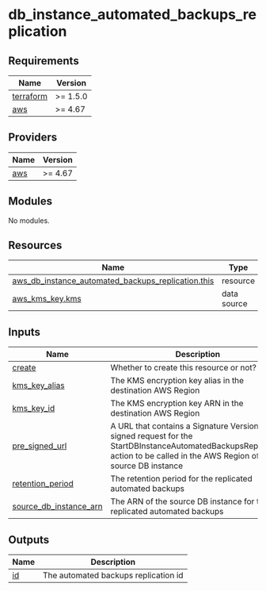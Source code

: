 # db_instance_automated_backups_replication

<!-- BEGINNING OF PRE-COMMIT-TERRAFORM DOCS HOOK -->
## Requirements

| Name | Version |
|------|---------|
| <a name="requirement_terraform"></a> [terraform](#requirement\_terraform) | >= 1.5.0 |
| <a name="requirement_aws"></a> [aws](#requirement\_aws) | >= 4.67 |

## Providers

| Name | Version |
|------|---------|
| <a name="provider_aws"></a> [aws](#provider\_aws) | >= 4.67 |

## Modules

No modules.

## Resources

| Name | Type |
|------|------|
| [aws_db_instance_automated_backups_replication.this](https://registry.terraform.io/providers/hashicorp/aws/latest/docs/resources/db_instance_automated_backups_replication) | resource |
| [aws_kms_key.kms](https://registry.terraform.io/providers/hashicorp/aws/latest/docs/data-sources/kms_key) | data source |

## Inputs

| Name | Description | Type | Default | Required |
|------|-------------|------|---------|:--------:|
| <a name="input_create"></a> [create](#input\_create) | Whether to create this resource or not? | `bool` | `true` | no |
| <a name="input_kms_key_alias"></a> [kms\_key\_alias](#input\_kms\_key\_alias) | The KMS encryption key alias in the destination AWS Region | `string` | `null` | no |
| <a name="input_kms_key_id"></a> [kms\_key\_id](#input\_kms\_key\_id) | The KMS encryption key ARN in the destination AWS Region | `string` | `null` | no |
| <a name="input_pre_signed_url"></a> [pre\_signed\_url](#input\_pre\_signed\_url) | A URL that contains a Signature Version 4 signed request for the StartDBInstanceAutomatedBackupsReplication action to be called in the AWS Region of the source DB instance | `string` | `null` | no |
| <a name="input_retention_period"></a> [retention\_period](#input\_retention\_period) | The retention period for the replicated automated backups | `number` | `7` | no |
| <a name="input_source_db_instance_arn"></a> [source\_db\_instance\_arn](#input\_source\_db\_instance\_arn) | The ARN of the source DB instance for the replicated automated backups | `string` | `null` | no |

## Outputs

| Name | Description |
|------|-------------|
| <a name="output_id"></a> [id](#output\_id) | The automated backups replication id |
<!-- END OF PRE-COMMIT-TERRAFORM DOCS HOOK -->
